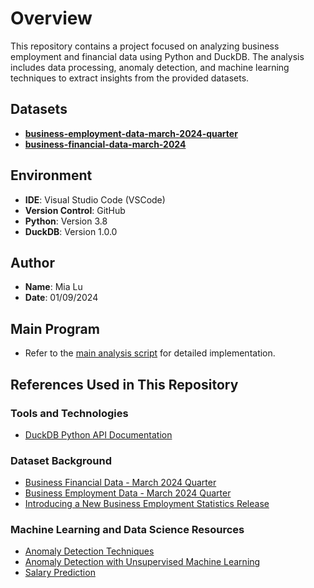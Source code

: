 # Overview

This repository contains a project focused on analyzing business employment and financial data using Python and DuckDB. The analysis includes data processing, anomaly detection, and machine learning techniques to extract insights from the provided datasets.

## Datasets
- **[business-employment-data-march-2024-quarter](https://www.stats.govt.nz/assets/Uploads/Business-employment-data/Business-employment-data-March-2024-quarter/Download-data/business-employment-data-march-2024-quarter.zip)**
- **[business-financial-data-march-2024](https://www.stats.govt.nz/assets/Uploads/Business-financial-data/Business-financial-data-March-2024-quarter/Download-data/business-financial-data-march-2024.zip)**

## Environment
- **IDE**: Visual Studio Code (VSCode)
- **Version Control**: GitHub
- **Python**: Version 3.8
- **DuckDB**: Version 1.0.0

## Author
- **Name**: Mia Lu
- **Date**: 01/09/2024

## Main Program
- Refer to the [main analysis script](/main.ipynb) for detailed implementation.

## References Used in This Repository

### Tools and Technologies
- [DuckDB Python API Documentation](https://duckdb.org/docs/api/python/overview)

### Dataset Background
- [Business Financial Data - March 2024 Quarter](https://www.stats.govt.nz/information-releases/business-financial-data-march-2024-quarter/)
- [Business Employment Data - March 2024 Quarter](https://www.stats.govt.nz/information-releases/business-employment-data-march-2024-quarter/)
- [Introducing a New Business Employment Statistics Release](https://www.stats.govt.nz/methods/introducing-a-new-business-employment-statistics-release)

### Machine Learning and Data Science Resources
- [Anomaly Detection Techniques](https://medium.com/@venujkvenk/anomaly-detection-techniques-a-comprehensive-guide-with-supervised-and-unsupervised-learning-67671cdc9680)
- [Anomaly Detection with Unsupervised Machine Learning](https://medium.com/simform-engineering/anomaly-detection-with-unsupervised-machine-learning-3bcf4c431aff)
- [Salary Prediction](https://github.com/Pranjali1049/Salary_Prediction)